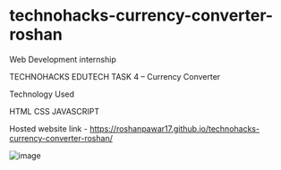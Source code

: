 # technohacks-currency-converter-roshan

Web Development internship

TECHNOHACKS EDUTECH TASK 4 – Currency Converter

Technology Used

HTML 
CSS 
JAVASCRIPT

Hosted website link - https://roshanpawar17.github.io/technohacks-currency-converter-roshan/

![image](https://github.com/roshanpawar17/technohacks-currency-converter-roshan/assets/131489057/39d5ab83-d286-4720-8893-f8740306c7e2)
